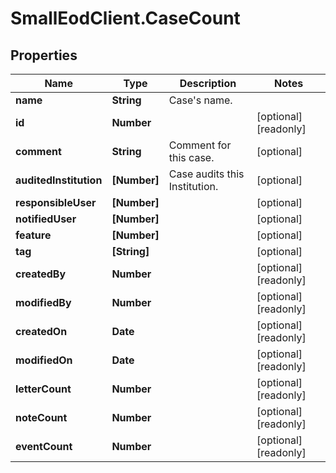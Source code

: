 # SmallEodClient.CaseCount

## Properties

Name | Type | Description | Notes
------------ | ------------- | ------------- | -------------
**name** | **String** | Case&#39;s name. | 
**id** | **Number** |  | [optional] [readonly] 
**comment** | **String** | Comment for this case. | [optional] 
**auditedInstitution** | **[Number]** | Case audits this Institution. | [optional] 
**responsibleUser** | **[Number]** |  | [optional] 
**notifiedUser** | **[Number]** |  | [optional] 
**feature** | **[Number]** |  | [optional] 
**tag** | **[String]** |  | [optional] 
**createdBy** | **Number** |  | [optional] [readonly] 
**modifiedBy** | **Number** |  | [optional] [readonly] 
**createdOn** | **Date** |  | [optional] [readonly] 
**modifiedOn** | **Date** |  | [optional] [readonly] 
**letterCount** | **Number** |  | [optional] [readonly] 
**noteCount** | **Number** |  | [optional] [readonly] 
**eventCount** | **Number** |  | [optional] [readonly] 


